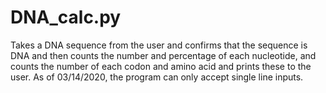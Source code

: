 # DNA_calc.py
Takes a DNA sequence from the user and confirms that the sequence is DNA and then counts the number and percentage of each nucleotide, 
and counts the number of each codon and amino acid and prints these to the user.
As of 03/14/2020, the program can only accept single line inputs.
